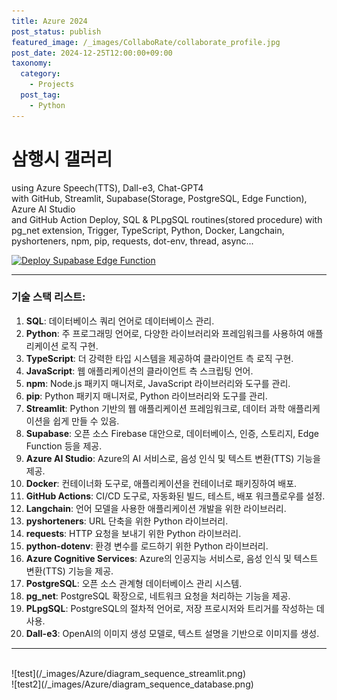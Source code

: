 ```yaml
---
title: Azure 2024
post_status: publish
featured_image: /_images/CollaboRate/collaborate_profile.jpg
post_date: 2024-12-25T12:00:00+09:00
taxonomy:
  category:
    - Projects
  post_tag:
    - Python
---
```


# 삼행시 갤러리 
using Azure Speech(TTS), Dall-e3, Chat-GPT4<br>
with GitHub, Streamlit, Supabase(Storage, PostgreSQL, Edge Function), Azure AI Studio<br>
and GitHub Action Deploy, SQL & PLpgSQL routines(stored procedure) with pg_net extension, Trigger, TypeScript, Python, Docker, Langchain, pyshorteners, npm, pip, requests, dot-env, thread, async...

[![Deploy Supabase Edge Function](https://github.com/ellen24k/AzureOpenAIChatBotWeb/actions/workflows/deploy_supabase_edge_function.yml/badge.svg)](https://github.com/ellen24k/AzureOpenAIChatBotWeb/actions/workflows/deploy_supabase_edge_function.yml)

---

### 기술 스택 리스트:

1. **SQL**: 데이터베이스 쿼리 언어로 데이터베이스 관리.
2. **Python**: 주 프로그래밍 언어로, 다양한 라이브러리와 프레임워크를 사용하여 애플리케이션 로직 구현.
3. **TypeScript**: 더 강력한 타입 시스템을 제공하여 클라이언트 측 로직 구현.
4. **JavaScript**: 웹 애플리케이션의 클라이언트 측 스크립팅 언어.
5. **npm**: Node.js 패키지 매니저로, JavaScript 라이브러리와 도구를 관리.
6. **pip**: Python 패키지 매니저로, Python 라이브러리와 도구를 관리.
7. **Streamlit**: Python 기반의 웹 애플리케이션 프레임워크로, 데이터 과학 애플리케이션을 쉽게 만들 수 있음.
8. **Supabase**: 오픈 소스 Firebase 대안으로, 데이터베이스, 인증, 스토리지, Edge Function 등을 제공.
9. **Azure AI Studio**: Azure의 AI 서비스로, 음성 인식 및 텍스트 변환(TTS) 기능을 제공.
10. **Docker**: 컨테이너화 도구로, 애플리케이션을 컨테이너로 패키징하여 배포.
11. **GitHub Actions**: CI/CD 도구로, 자동화된 빌드, 테스트, 배포 워크플로우를 설정.
12. **Langchain**: 언어 모델을 사용한 애플리케이션 개발을 위한 라이브러리.
13. **pyshorteners**: URL 단축을 위한 Python 라이브러리.
14. **requests**: HTTP 요청을 보내기 위한 Python 라이브러리.
15. **python-dotenv**: 환경 변수를 로드하기 위한 Python 라이브러리.
16. **Azure Cognitive Services**: Azure의 인공지능 서비스로, 음성 인식 및 텍스트 변환(TTS) 기능을 제공.
17. **PostgreSQL**: 오픈 소스 관계형 데이터베이스 관리 시스템.
18. **pg_net**: PostgreSQL 확장으로, 네트워크 요청을 처리하는 기능을 제공.
19. **PLpgSQL**: PostgreSQL의 절차적 언어로, 저장 프로시저와 트리거를 작성하는 데 사용.
20. **Dall-e3**: OpenAI의 이미지 생성 모델로, 텍스트 설명을 기반으로 이미지를 생성.

---

<br>
![test](/_images/Azure/diagram_sequence_streamlit.png)
<br>
![test2](/_images/Azure/diagram_sequence_database.png)